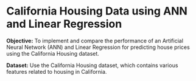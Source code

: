 # California Housing Data using ANN and Linear Regression

__Objective:__ To implement and compare the performance of an Artificial Neural Network (ANN) and Linear Regression for predicting house prices using the California Housing dataset.

__Dataset:__ Use the California Housing dataset, which contains various features related to housing in California. 
